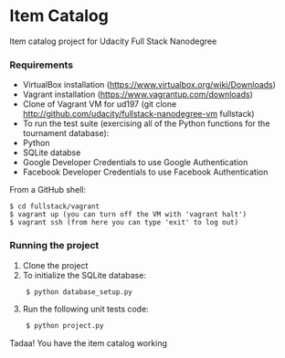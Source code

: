 # Item Catalog

Item catalog project for Udacity Full Stack Nanodegree

### Requirements

* VirtualBox installation (https://www.virtualbox.org/wiki/Downloads)
* Vagrant installation (https://www.vagrantup.com/downloads)
* Clone of Vagrant VM for ud197 (git clone http://github.com/udacity/fullstack-nanodegree-vm fullstack)
* To run the test suite (exercising all of the Python functions for the tournament database):
* Python
* SQLite databse
* Google Developer Credentials to use Google Authentication
* Facebook Developer Credentials to use Facebook Authentication

From a GitHub shell:

```
$ cd fullstack/vagrant
$ vagrant up (you can turn off the VM with 'vagrant halt')
$ vagrant ssh (from here you can type 'exit' to log out)
```

### Running the project
1. Clone the project
2. To initialize the SQLite database:
```python
    $ python database_setup.py
```

3. Run the following unit tests code:

```python
    $ python project.py
```

Tadaa! You have the item catalog working
